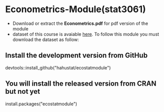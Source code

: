 # Econometrics-Module(stat3061)


* Download or extract the **Econometrics.pdf** for pdf version of the module
* dataset of this course is avaiable  [here](https://github.com/hahustat/ecostatm). To follow this module you must download the dataset as follow:

## Install the development version from GitHub
devtools::install_github("hahustat/ecostatmodule")

 ## You will  install the released version from CRAN but not yet
install.packages("ecostatmodule")
